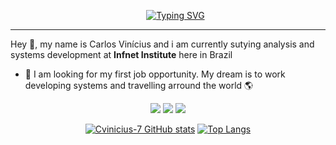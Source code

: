 <!--título-->
<div id="user-content-toc">
  <ul align="center">
    <a href="https://git.io/typing-svg"><img src="https://readme-typing-svg.demolab.com?font=Fira+Code&weight=600&size=30&duration=3000&pause=1000&color=0CF574&center=true&random=false&width=435&lines=Hello+World!+%F0%9F%91%8B" alt="Typing SVG" /></a>
</div>
<hr>
<p>
  Hey 👋, my name is Carlos Vinícius and i am currently sutying analysis and systems development at <b>Infnet Institute</b> here in Brazil
  
  - 🔭 I am looking for my first job opportunity. My dream is to work developing systems and travelling arround the world 🌎
</p>

<div align="center"> 
  <a href="https://www.instagram.com/c.vinicius_7/" target="_blank"><img src="https://img.shields.io/badge/-Instagram-%23E4405F?style=for-the-badge&logo=instagram&logoColor=white" target="_blank"></a>
  <a href = "mailto: carlos.vpereira@al.infnet.edu.br"><img src="https://img.shields.io/badge/-Gmail-%23333?style=for-the-badge&logo=gmail&logoColor=white" target="_blank"></a>
  <a href="https://www.linkedin.com/in/carlos-vin%C3%ADcius-pereira" target="_blank"><img src="https://img.shields.io/badge/-LinkedIn-%230077B5?style=for-the-badge&logo=linkedin&logoColor=white" target="_blank"></a> 
</div>
<div align = "center">

  [![Cvinicius-7 GitHub stats](https://github-readme-stats.vercel.app/api?username=Cvinicius-7&show_icons=true&theme=blue-green)](https://github.com/Cvinicius-7/github-readme-stats)
  [![Top Langs](https://github-readme-stats.vercel.app/api/top-langs/?username=Cvinicius-7&theme=blue-green)](https://github.com/Cvinicius-7/github-readme-stats)
  
</div>

